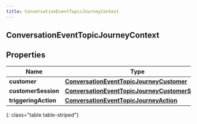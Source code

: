 ```yaml
---
title: ConversationEventTopicJourneyContext
---
```

## ConversationEventTopicJourneyContext


## Properties

| Name | Type | Description | Notes |
| ------------ | ------------- | ------------- | ------------- |
| **customer** | <!----><!---->[**ConversationEventTopicJourneyCustomer**](ConversationEventTopicJourneyCustomer.html)<!----> |  |  [optional] |
| **customerSession** | <!----><!---->[**ConversationEventTopicJourneyCustomerSession**](ConversationEventTopicJourneyCustomerSession.html)<!----> |  |  [optional] |
| **triggeringAction** | <!----><!---->[**ConversationEventTopicJourneyAction**](ConversationEventTopicJourneyAction.html)<!----> |  |  [optional] |
{: class="table table-striped"}



